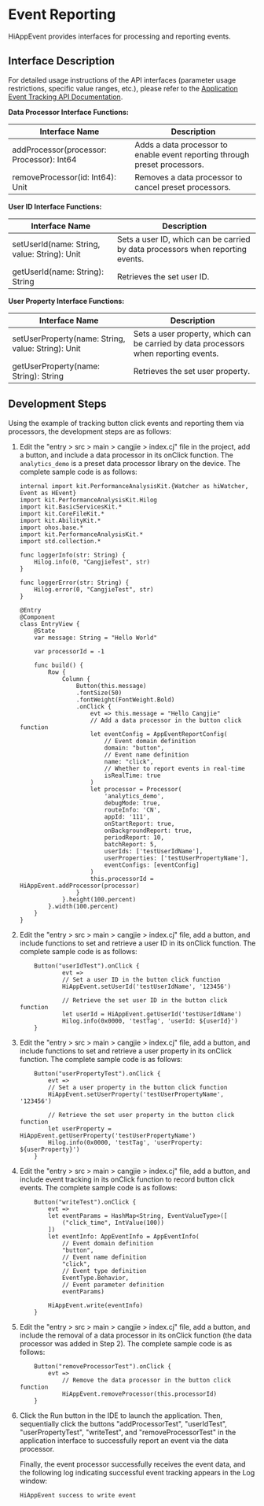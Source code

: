 # Event Reporting

HiAppEvent provides interfaces for processing and reporting events.

## Interface Description

For detailed usage instructions of the API interfaces (parameter usage restrictions, specific value ranges, etc.), please refer to the [Application Event Tracking API Documentation](../../../reference/source_en/PerformanceAnalysisKit/cj-apis-hiappevent.md).

**Data Processor Interface Functions:**

| Interface Name                              | Description                                              |
| ------------------------------------------- | ------------------------------------------------------- |
| addProcessor(processor: Processor): Int64   | Adds a data processor to enable event reporting through preset processors. |
| removeProcessor(id: Int64): Unit            | Removes a data processor to cancel preset processors.    |

**User ID Interface Functions:**

| Interface Name                                 | Description                                            |
| ---------------------------------------------- | ----------------------------------------------------- |
| setUserId(name: String, value: String): Unit   | Sets a user ID, which can be carried by data processors when reporting events. |
| getUserId(name: String): String                | Retrieves the set user ID.                            |

**User Property Interface Functions:**

| Interface Name                                       | Description                                                |
| ---------------------------------------------------- | --------------------------------------------------------- |
| setUserProperty(name: String, value: String): Unit   | Sets a user property, which can be carried by data processors when reporting events. |
| getUserProperty(name: String): String                | Retrieves the set user property.                          |

## Development Steps

Using the example of tracking button click events and reporting them via processors, the development steps are as follows:

1. Edit the "entry > src > main > cangjie > index.cj" file in the project, add a button, and include a data processor in its onClick function. The `analytics_demo` is a preset data processor library on the device. The complete sample code is as follows:

    <!-- compile -->

    ```cangjie
    internal import kit.PerformanceAnalysisKit.{Watcher as hiWatcher, Event as HEvent}
    import kit.PerformanceAnalysisKit.Hilog
    import kit.BasicServicesKit.*
    import kit.CoreFileKit.*
    import kit.AbilityKit.*
    import ohos.base.*
    import kit.PerformanceAnalysisKit.*
    import std.collection.*

    func loggerInfo(str: String) {
        Hilog.info(0, "CangjieTest", str)
    }

    func loggerError(str: String) {
        Hilog.error(0, "CangjieTest", str)
    }

    @Entry
    @Component
    class EntryView {
        @State
        var message: String = "Hello World"

        var processorId = -1

        func build() {
            Row {
                Column {
                    Button(this.message)
                    .fontSize(50)
                    .fontWeight(FontWeight.Bold)
                    .onClick {
                        evt => this.message = "Hello Cangjie"
                        // Add a data processor in the button click function
                        let eventConfig = AppEventReportConfig(
                            // Event domain definition
                            domain: "button",
                            // Event name definition
                            name: "click",
                            // Whether to report events in real-time
                            isRealTime: true
                        )
                        let processor = Processor(
                            'analytics_demo',
                            debugMode: true,
                            routeInfo: 'CN',
                            appId: '111',
                            onStartReport: true,
                            onBackgroundReport: true,
                            periodReport: 10,
                            batchReport: 5,
                            userIds: ['testUserIdName'],
                            userProperties: ['testUserPropertyName'],
                            eventConfigs: [eventConfig]
                        )
                        this.processorId = HiAppEvent.addProcessor(processor)
                    }
                }.height(100.percent)
            }.width(100.percent)
        }
    }
    ```

2. Edit the "entry > src > main > cangjie > index.cj" file, add a button, and include functions to set and retrieve a user ID in its onClick function. The complete sample code is as follows:

    <!-- compile -->

    ```cangjie
        Button("userIdTest").onClick {
                evt =>
                // Set a user ID in the button click function
                HiAppEvent.setUserId('testUserIdName', '123456')

                // Retrieve the set user ID in the button click function
                let userId = HiAppEvent.getUserId('testUserIdName')
                Hilog.info(0x0000, 'testTag', 'userId: ${userId}')
        }
    ```

3. Edit the "entry > src > main > cangjie > index.cj" file, add a button, and include functions to set and retrieve a user property in its onClick function. The complete sample code is as follows:

    <!-- compile -->

    ```cangjie
        Button("userPropertyTest").onClick {
            evt =>
            // Set a user property in the button click function
            HiAppEvent.setUserProperty('testUserPropertyName', '123456')

            // Retrieve the set user property in the button click function
            let userProperty = HiAppEvent.getUserProperty('testUserPropertyName')
            Hilog.info(0x0000, 'testTag', 'userProperty: ${userProperty}')
        }
    ```

4. Edit the "entry > src > main > cangjie > index.cj" file, add a button, and include event tracking in its onClick function to record button click events. The complete sample code is as follows:

    <!-- compile -->

    ```cangjie
        Button("writeTest").onClick {
            evt =>
            let eventParams = HashMap<String, EventValueType>([
                ("click_time", IntValue(100))
            ])
            let eventInfo: AppEventInfo = AppEventInfo(
                // Event domain definition
                "button",
                // Event name definition
                "click",
                // Event type definition
                EventType.Behavior,
                // Event parameter definition
                eventParams)

            HiAppEvent.write(eventInfo)
        }
    ```

5. Edit the "entry > src > main > cangjie > index.cj" file, add a button, and include the removal of a data processor in its onClick function (the data processor was added in Step 2). The complete sample code is as follows:

    <!-- compile -->

    ```cangjie
        Button("removeProcessorTest").onClick {
            evt =>
                // Remove the data processor in the button click function
                HiAppEvent.removeProcessor(this.processorId)
        }
    ```

6. Click the Run button in the IDE to launch the application. Then, sequentially click the buttons "addProcessorTest", "userIdTest", "userPropertyTest", "writeTest", and "removeProcessorTest" in the application interface to successfully report an event via the data processor.

   Finally, the event processor successfully receives the event data, and the following log indicating successful event tracking appears in the Log window:

   ```text
   HiAppEvent success to write event
   ```